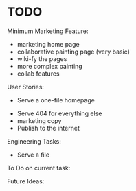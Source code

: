 # TODO

Minimum Marketing Feature:
- marketing home page
- collaborative painting page (very basic)
- wiki-fy the pages
- more complex painting
- collab features

User Stories:
* Serve a one-file homepage
- Serve 404 for everything else
- marketing copy
- Publish to the internet

Engineering Tasks:
* Serve a file

To Do on current task:

Future Ideas:

